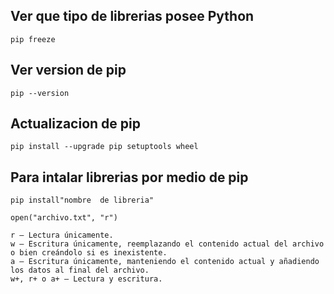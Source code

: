 ## Ver que tipo de librerias posee Python
    pip freeze
## Ver version de pip
    pip --version
## Actualizacion de pip 
    pip install --upgrade pip setuptools wheel
## Para intalar librerias por medio de pip
    pip install"nombre  de libreria"
  
    open("archivo.txt", "r")
    
    r – Lectura únicamente.
    w – Escritura únicamente, reemplazando el contenido actual del archivo o bien creándolo si es inexistente.
    a – Escritura únicamente, manteniendo el contenido actual y añadiendo los datos al final del archivo.
    w+, r+ o a+ – Lectura y escritura.